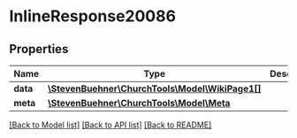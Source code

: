 # InlineResponse20086

## Properties
Name | Type | Description | Notes
------------ | ------------- | ------------- | -------------
**data** | [**\StevenBuehner\ChurchTools\Model\WikiPage1[]**](WikiPage1.md) |  | [optional] 
**meta** | [**\StevenBuehner\ChurchTools\Model\Meta**](Meta.md) |  | [optional] 

[[Back to Model list]](../../README.md#documentation-for-models) [[Back to API list]](../../README.md#documentation-for-api-endpoints) [[Back to README]](../../README.md)

